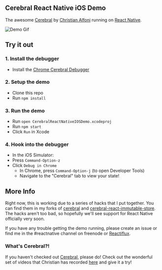 ## Cerebral React Native iOS Demo
The awesome [Cerebral](https://github.com/christianalfoni/cerebral) by [Christian Alfoni](https://github.com/christianalfoni) running on [React Native](http://facebook.github.io/react-native/).

![Demo Gif](https://i.imgur.com/IBbPRKv.gif)

## Try it out

### 1. Install the debugger
- Install the [Chrome Cerebral Debugger](https://chrome.google.com/webstore/detail/cerebral-debugger/ddefoknoniaeoikpgneklcbjlipfedbb)

### 2. Setup the demo
- Clone this repo
- Run `npm install`

### 3. Run the demo
- Run `open CerebralReactNativeIOSDemo.xcodeproj`
- Run `npm start`
- Click `Run` in Xcode

### 4. Hook into the debugger
- In the iOS Simulator:
 - Press `Command-Option-z`
 - Click `Debug in Chrome`
   - In Chrome, press `Command-Option-j` (to open Developer Tools)
    - Navigate to the "Cerebral" tab to view your state!
    
## More Info
Right now, this is working due to a series of hacks that I put together. You can find them in my forks of [cerebral](https://github.com/dsibiski/cerebral/tree/react-native) and [cerebral-react-immutable-store](https://github.com/dsibiski/cerebral-react-immutable-store/tree/react-native). The hacks aren't too bad, so hopefully we'll see support for React Native officially very soon.

If you have any trouble getting the demo running, please create an issue or find me in the #reactnative channel on freenode or [Reactiflux](https://reactiflux.slack.com/).

### What's Cerebral?!
If you haven't checked out [Cerebral](https://github.com/christianalfoni/cerebral), please do! Check out the wonderful set of videos that Christian has recorded [here](https://www.youtube.com/user/chjo2113/videos) and give it a try!
